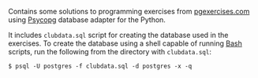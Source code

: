 Contains some solutions to programming exercises 
from [pgexercises.com](https://www.pgexercises.com)
using [Psycopg](https://www.psycopg.org/docs/index.html) database adapter for the Python.

It includes `clubdata.sql` script for creating the database used in the exercises.
To create the database using a shell capable of running [Bash](https://www.gnu.org/software/bash/) 
scripts,
run the following from the directory with `clubdata.sql`:

```shell
$ psql -U postgres -f clubdata.sql -d postgres -x -q
```
